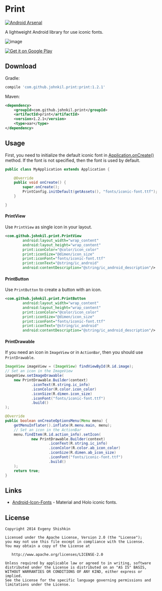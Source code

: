 Print
=====

[![Android Arsenal](https://img.shields.io/badge/Android%20Arsenal-Print-brightgreen.svg?style=flat)](https://android-arsenal.com/details/1/1016)

A lightweight Android library for use iconic fonts.

![image](https://raw.githubusercontent.com/johnkil/Print/master/art/print.jpg)

<a href="https://play.google.com/store/apps/details?id=com.github.johnkil.print.sample">
  <img alt="Get it on Google Play"
       src="http://www.android.com/images/brand/get_it_on_play_logo_small.png" />
</a>

Download
--------

Gradle:

```groovy
compile 'com.github.johnkil.print:print:1.2.1'
```

Maven:

```xml
<dependency>
    <groupId>com.github.johnkil.print</groupId>
    <artifactId>print</artifactId>
    <version>1.2.1</version>
    <type>aar</type>
</dependency>
```

Usage
-----

First, you need to initialize the default iconic font in [Application.onCreate()][1] method. If
the font is not specified, then the font is used by default.

```java
public class MyApplication extends Application {

    @Override
    public void onCreate() {
        super.onCreate();                
        PrintConfig.initDefault(getAssets(), "fonts/iconic-font.ttf");
    }

}
```

#### PrintView

Use `PrintView` as single icon in your layout.

```xml
<com.github.johnkil.print.PrintView
        android:layout_width="wrap_content"
        android:layout_height="wrap_content"
        print:iconColor="@color/icon_color"
        print:iconSize="@dimen/icon_size"
        print:iconFont="fonts/iconic-font.ttf"
        print:iconText="@string/ic_android"
        android:contentDescription="@string/ic_android_description"/>
```

#### PrintButton

Use `PrintButton` to create a button with an icon.

```xml
<com.github.johnkil.print.PrintButton
        android:layout_width="wrap_content"
        android:layout_height="wrap_content"
        print:iconColor="@color/icon_color"
        print:iconSize="@dimen/icon_size"
        print:iconFont="fonts/iconic-font.ttf"
        print:iconText="@string/ic_android"
        android:contentDescription="@string/ic_android_description"/>
```

#### PrintDrawable

If you need an icon in `ImageView` or in `ActionBar`, then you should use `PrintDrawable`.

```java
ImageView imageView = (ImageView) findViewById(R.id.image);
// Set an icon in the ImageView
imageView.setImageDrawable(
    new PrintDrawable.Builder(context)
            .iconText(R.string.ic_info)
            .iconColor(R.color.icon_color)
            .iconSize(R.dimen.icon_size)
            .iconFont("fonts/iconic-font.ttf")
            .build()
);
```

```java
@Override
public boolean onCreateOptionsMenu(Menu menu) {
    getMenuInflater().inflate(R.menu.main, menu);
    // Set an icon in the ActionBar
    menu.findItem(R.id.action_info).setIcon(
            new PrintDrawable.Builder(context)
                    .iconText(R.string.ic_info)
                    .iconColor(R.color.ab_icon_color)
                    .iconSize(R.dimen.ab_icon_size)
                    .iconFont("fonts/iconic-font.ttf")
                    .build()
    );
    return true;
}
```

Links
-----

* [Android-Icon-Fonts][2] - Material and Holo iconic fonts.


License
-------

    Copyright 2014 Evgeny Shishkin
    
    Licensed under the Apache License, Version 2.0 (the "License");
    you may not use this file except in compliance with the License.
    You may obtain a copy of the License at
    
       http://www.apache.org/licenses/LICENSE-2.0
    
    Unless required by applicable law or agreed to in writing, software
    distributed under the License is distributed on an "AS IS" BASIS,
    WITHOUT WARRANTIES OR CONDITIONS OF ANY KIND, either express or implied.
    See the License for the specific language governing permissions and
    limitations under the License.
    

[1]: http://developer.android.com/reference/android/app/Application.html#onCreate%28%29
[2]: https://github.com/johnkil/Android-Icon-Fonts

[0]: https://github.com/shamanland/fonticon
[0]: https://github.com/atermenji/IconicDroid
[0]: https://github.com/JoanZapata/android-iconify
[0]: https://github.com/chrisjenx/Calligraphy
[0]: https://github.com/theDazzler/droidicon
[0]: https://github.com/mikepenz/Android-Iconics
[0]: https://github.com/Malinskiy/android-material-icons
